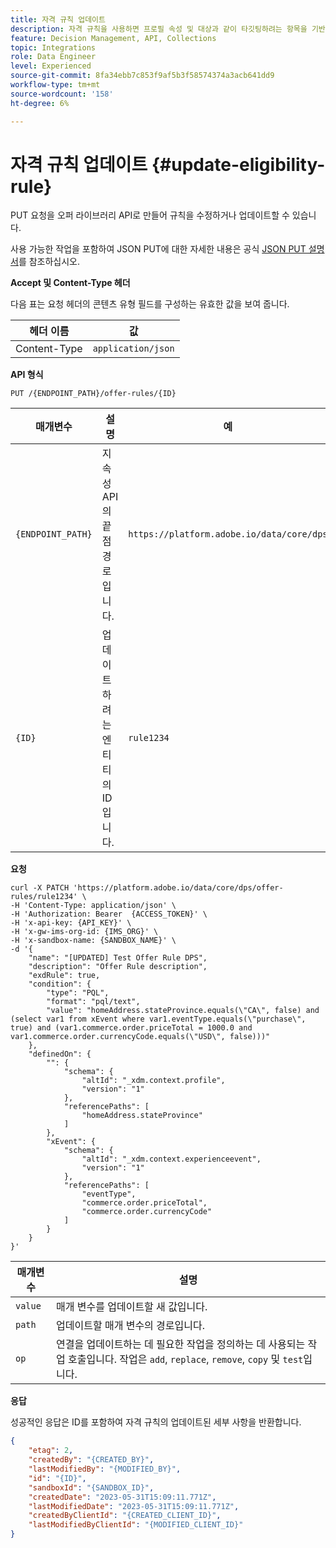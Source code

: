 ```yaml
---
title: 자격 규칙 업데이트
description: 자격 규칙을 사용하면 프로필 속성 및 대상과 같이 타깃팅하려는 항목을 기반으로 적격 후보를 정의할 수 있습니다.
feature: Decision Management, API, Collections
topic: Integrations
role: Data Engineer
level: Experienced
source-git-commit: 8fa34ebb7c853f9af5b3f58574374a3acb641dd9
workflow-type: tm+mt
source-wordcount: '158'
ht-degree: 6%

---
```


# 자격 규칙 업데이트 {#update-eligibility-rule}

PUT 요청을 오퍼 라이브러리 API로 만들어 규칙을 수정하거나 업데이트할 수 있습니다.

사용 가능한 작업을 포함하여 JSON PUT에 대한 자세한 내용은 공식 [JSON PUT 설명서](https://jsonpatch.com/)를 참조하십시오.

**Accept 및 Content-Type 헤더**

다음 표는 요청 헤더의 콘텐츠 유형 필드를 구성하는 유효한 값을 보여 줍니다.

| 헤더 이름 | 값 |
| --------- | ----------- | 
| Content-Type | `application/json` |

**API 형식**

```http
PUT /{ENDPOINT_PATH}/offer-rules/{ID}
```

| 매개변수 | 설명 | 예 |
| --------- | ----------- | ------- |
| `{ENDPOINT_PATH}` | 지속성 API의 끝점 경로입니다. | `https://platform.adobe.io/data/core/dps` |
| `{ID}` | 업데이트하려는 엔티티의 ID입니다. | `rule1234` |

**요청**

```shell
curl -X PATCH 'https://platform.adobe.io/data/core/dps/offer-rules/rule1234' \
-H 'Content-Type: application/json' \
-H 'Authorization: Bearer  {ACCESS_TOKEN}' \
-H 'x-api-key: {API_KEY}' \
-H 'x-gw-ims-org-id: {IMS_ORG}' \
-H 'x-sandbox-name: {SANDBOX_NAME}' \
-d '{
    "name": "[UPDATED] Test Offer Rule DPS",
    "description": "Offer Rule description",
    "exdRule": true,
    "condition": {
        "type": "PQL",
        "format": "pql/text",
        "value": "homeAddress.stateProvince.equals(\"CA\", false) and (select var1 from xEvent where var1.eventType.equals(\"purchase\", true) and (var1.commerce.order.priceTotal = 1000.0 and var1.commerce.order.currencyCode.equals(\"USD\", false)))"
    },
    "definedOn": {
        "": {
            "schema": {
                "altId": "_xdm.context.profile",
                "version": "1"
            },
            "referencePaths": [
                "homeAddress.stateProvince"
            ]
        },
        "xEvent": {
            "schema": {
                "altId": "_xdm.context.experienceevent",
                "version": "1"
            },
            "referencePaths": [
                "eventType",
                "commerce.order.priceTotal",
                "commerce.order.currencyCode"
            ]
        }
    }
}'
```

| 매개변수 | 설명 |
| --------- | ----------- |
| `value` | 매개 변수를 업데이트할 새 값입니다. |
| `path` | 업데이트할 매개 변수의 경로입니다. |
| `op` | 연결을 업데이트하는 데 필요한 작업을 정의하는 데 사용되는 작업 호출입니다. 작업은 `add`, `replace`, `remove`, `copy` 및 `test`입니다. |

**응답**

성공적인 응답은 ID를 포함하여 자격 규칙의 업데이트된 세부 사항을 반환합니다.

```json
{
    "etag": 2,
    "createdBy": "{CREATED_BY}",
    "lastModifiedBy": "{MODIFIED_BY}",
    "id": "{ID}",
    "sandboxId": "{SANDBOX_ID}",
    "createdDate": "2023-05-31T15:09:11.771Z",
    "lastModifiedDate": "2023-05-31T15:09:11.771Z",
    "createdByClientId": "{CREATED_CLIENT_ID}",
    "lastModifiedByClientId": "{MODIFIED_CLIENT_ID}"
}
```

